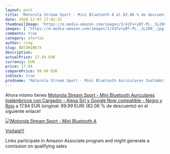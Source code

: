 ```yaml
---
layout: post
title: 'Motorola Stream Sport - Mini Bluetooth A al 82.06 % de descuento'
date: 2020-12-07 17:02:32
thumbnailImage: 'https://m.media-amazon.com/images/I/41Fv+yBf-PL._SL200_.jpg'
images: [ 'https://m.media-amazon.com/images/I/41Fv+yBf-PL._SL200_.jpg' ]
comments: true
category: ofertas
author: ring
slug: B073H1BK7X
description:
actualPrice: 17.94 EUR
currency: EUR
price: 17.94
comparePrice: 99.99 EUR
inStock: true
prodname: 'Motorola Stream Sport - Mini Bluetooth Auriculares Inalámbricos con Cargador - Alexa  Siri y Google Now compatible - Negro y Rojo'
---
```


Ahora mismo tienes [Motorola Stream Sport - Mini Bluetooth Auriculares Inalámbricos con Cargador - Alexa  Siri y Google Now compatible - Negro y Rojo](https://www.amazon.es/dp/B073H1BK7X/?tag=tolees-21) a 17.94 EUR (original: 99.99 EUR) (82.06 %  de descuento) en el siguiente enlace!

[![Motorola Stream Sport - Mini Bluetooth A](https://m.media-amazon.com/images/I/41Fv+yBf-PL._SL200_.jpg)](https://www.amazon.es/dp/B073H1BK7X/?tag=tolees-21)

[Visítala!!!](https://www.amazon.es/dp/B073H1BK7X/?tag=tolees-21)

Links participate in Amazon Associate program and might generate a comission on qualifying sales
